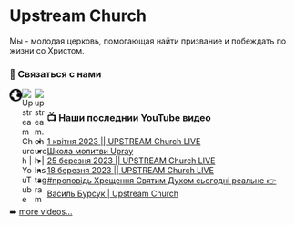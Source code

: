 # Upstream Church

Мы - молодая церковь, помогающая найти призвание и побеждать по жизни со Христом.

### 👥 Связаться с нами

[<img align="left" alt="upstream.life" width="22px" src="https://raw.githubusercontent.com/iconic/open-iconic/master/svg/globe.svg" />][website]
[<img align="left" alt="UpstreamChurch | YouTube" width="22px" src="https://cdn.jsdelivr.net/npm/simple-icons@v3/icons/youtube.svg" />][youtube]
[<img align="left" alt="upstream.church | Instagram" width="22px" src="https://cdn.jsdelivr.net/npm/simple-icons@v3/icons/instagram.svg" />][instagram]

<br />

### 📺 Наши последнии YouTube видео
<!-- YOUTUBE:START -->
- [1 квітня 2023 || UPSTREAM Church LIVE](https://www.youtube.com/watch?v=7Jm4OKpPP_E)
- [Школа молитви Upray](https://www.youtube.com/watch?v=pupdlvI4EAM)
- [25 березня 2023 || UPSTREAM Church LIVE](https://www.youtube.com/watch?v=wMpfFD_RrNI)
- [18 березня 2023 || UPSTREAM Church LIVE](https://www.youtube.com/watch?v=1wRRLnZJdT8)
- [#проповідь Хрещення Святим Духом сьогодні реальне 👉 Василь Бурсук | Upstream Church](https://www.youtube.com/watch?v=ibdiXT4SThg)
<!-- YOUTUBE:END -->

➡️ [more videos...](https://youtube.com/UpstreamChurch)

[website]: https://upstream.life/
[youtube]: https://youtube.com/UpstreamChurch
[instagram]: https://www.instagram.com/upstream.church
